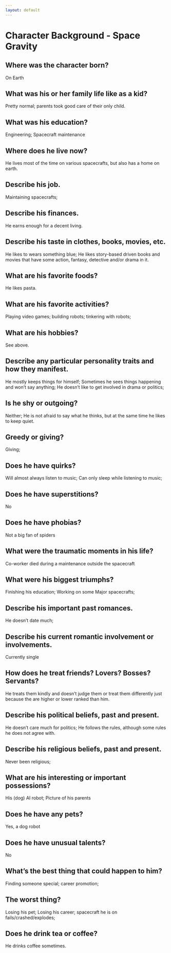 ```yaml
---
layout: default
---
```


# Character Background - Space Gravity

## Where was the character born?
On Earth

## What was his or her family life like as a kid?
Pretty normal; parents took good care of their only child.

## What was his education?
Engineering; Spacecraft maintenance

## Where does he live now?
He lives most of the time on various spacecrafts, but also has a home on earth.

## Describe his job.
Maintaining spacecrafts;  

## Describe his finances.
He earns enough for a decent living.

## Describe his taste in clothes, books, movies, etc.
He likes to wears something blue; He likes story-based driven books and movies that have some action, fantasy, detective and/or drama in it.

## What are his favorite foods?
He likes pasta.

## What are his favorite activities?
Playing video games; building robots; tinkering with robots;

## What are his hobbies?
See above.

## Describe any particular personality traits and how they manifest.
He mostly keeps things for himself; Sometimes he sees things happening and won’t say anything; He doesn’t like to get involved in drama or politics;

## Is he shy or outgoing?
Neither; He is not afraid to say what he thinks, but at the same time he likes to keep quiet.

## Greedy or giving?
Giving; 

## Does he have quirks?
Will almost always listen to music; Can only sleep while listening to music;

## Does he have superstitions?
No

## Does he have phobias?
Not a big fan of spiders

## What were the traumatic moments in his life?
Co-worker died during a maintenance outside the spacecraft

## What were his biggest triumphs?
Finishing his education; Working on some Major spacecrafts;

## Describe his important past romances.
He doesn’t date much; 

## Describe his current romantic involvement or involvements.
Currently single

## How does he treat friends? Lovers? Bosses? Servants?
He treats them kindly and doesn’t judge them or treat them differently just because the are higher or lower ranked than him.

## Describe his political beliefs, past and present.
He doesn’t care much for politics; He follows the rules, although some rules he does not agree with.

## Describe his religious beliefs, past and present.
Never been religious;

## What are his interesting or important possessions?
His (dog) AI robot; Picture of his parents

## Does he have any pets?
Yes, a dog robot

## Does he have unusual talents?
No

## What’s the best thing that could happen to him?
Finding someone special; career promotion;

## The worst thing?
Losing his pet; Losing his career; spacecraft he is on fails/crashed/explodes;

## Does he drink tea or coffee?
He drinks coffee sometimes.
